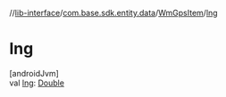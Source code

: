 //[lib-interface](../../../index.md)/[com.base.sdk.entity.data](../index.md)/[WmGpsItem](index.md)/[lng](lng.md)

# lng

[androidJvm]\
val [lng](lng.md): [Double](https://kotlinlang.org/api/latest/jvm/stdlib/kotlin/-double/index.html)
